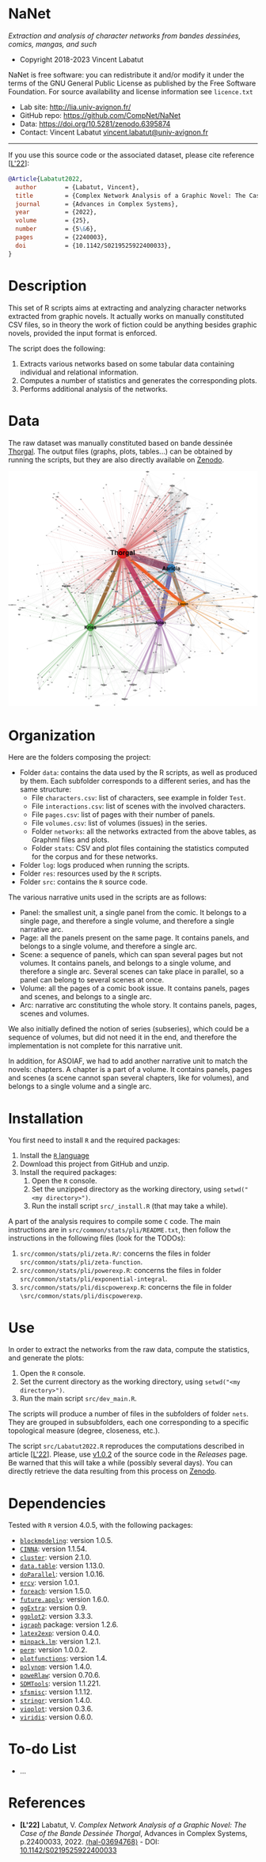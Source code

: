 NaNet
=======
*Extraction and analysis of character networks from bandes dessinées, comics, mangas, and such*

* Copyright 2018-2023 Vincent Labatut 

NaNet is free software: you can redistribute it and/or modify it under the terms of the GNU General Public License as published by the Free Software Foundation. For source availability and license information see `licence.txt`

* Lab site: http://lia.univ-avignon.fr/
* GitHub repo: https://github.com/CompNet/NaNet
* Data: https://doi.org/10.5281/zenodo.6395874
* Contact: Vincent Labatut <vincent.labatut@univ-avignon.fr>

-----------------------------------------------------------------------

If you use this source code or the associated dataset, please cite reference [[L'22](#references)]:

```bibtex
@Article{Labatut2022,
  author        = {Labatut, Vincent},
  title         = {Complex Network Analysis of a Graphic Novel: The Case of the Bande Dessinée {Thorgal}},
  journal       = {Advances in Complex Systems},
  year          = {2022},
  volume        = {25},
  number        = {5\&6},
  pages         = {2240003},
  doi           = {10.1142/S0219525922400033},
}
```


# Description
This set of R scripts aims at extracting and analyzing character networks extracted from graphic novels. It actually works on manually constituted CSV files, so in theory the work of fiction could be anything besides graphic novels, provided the input format is enforced.

The script does the following:
1. Extracts various networks based on some tabular data containing individual and relational information.
2. Computes a number of statistics and generates the corresponding plots.
3. Performs additional analysis of the networks.


# Data
The raw dataset was manually constituted based on bande dessinée [Thorgal](https://en.wikipedia.org/wiki/Thorgal). The output files (graphs, plots, tables...) can be obtained by running the scripts, but they are also directly available on [Zenodo](https://doi.org/10.5281/zenodo.6395874).

![ThorgalStaticNet](/data/Thorgal/network.svg)


# Organization
Here are the folders composing the project:
* Folder `data`: contains the data used by the R scripts, as well as produced by them. Each subfolder corresponds to a different series, and has the same structure:
  * File `characters.csv`: list of characters, see example in folder `Test`.
  * File `interactions.csv`: list of scenes with the involved characters.
  * File `pages.csv`: list of pages with their number of panels.
  * File `volumes.csv`: list of volumes (issues) in the series.
  * Folder `networks`: all the networks extracted from the above tables, as Graphml files and plots.
  * Folder `stats`: CSV and plot files containing the statistics computed for the corpus and for these networks.
* Folder `log`: logs produced when running the scripts.
* Folder `res`: resources used by the `R` scripts.
* Folder `src`: contains the `R` source code.

The various narrative units used in the scripts are as follows:
* Panel: the smallest unit, a single panel from the comic. It belongs to a single page, and therefore a single volume, and therefore a single narrative arc.
* Page: all the panels present on the same page. It contains panels, and belongs to a single volume, and therefore a single arc.
* Scene: a sequence of panels, which can span several pages but not volumes. It contains panels, and belongs to a single volume, and therefore a single arc. Several scenes can take place in parallel, so a panel can belong to several scenes at once.
* Volume: all the pages of a comic book issue. It contains panels, pages and scenes, and belongs to a single arc.
* Arc: narrative arc constituting the whole story. It contains panels, pages, scenes and volumes.

We also initially defined the notion of series (subseries), which could be a sequence of volumes, but did not need it in the end, and therefore the implementation is not complete for this narrative unit.

In addition, for ASOIAF, we had to add another narrative unit to match the novels: chapters. A chapter is a part of a volume. It contains panels, pages and scenes (a scene cannot span several chapters, like for volumes), and belongs to a single volume and a single arc. 


# Installation
You first need to install `R` and the required packages:

1. Install the [`R` language](https://www.r-project.org/)
2. Download this project from GitHub and unzip.
3. Install the required packages: 
   1. Open the `R` console.
   2. Set the unzipped directory as the working directory, using `setwd("<my directory>")`.
   3. Run the install script `src/_install.R` (that may take a while).

A part of the analysis requires to compile some `C` code. The main instructions are in `src/common/stats/pli/README.txt`, then follow the instructions in the following files (look for the TODOs):
1. `src/common/stats/pli/zeta.R/`: concerns the files in folder `src/common/stats/pli/zeta-function`.
2. `src/common/stats/pli/powerexp.R`: concerns the files in folder `src/common/stats/pli/exponential-integral`.
3. `src/common/stats/pli/discpowerexp.R`: concerns the file in folder `\src/common/stats/pli/discpowerexp`.


# Use
In order to extract the networks from the raw data, compute the statistics, and generate the plots:

1. Open the `R` console.
2. Set the current directory as the working directory, using `setwd("<my directory>")`.
3. Run the main script `src/dev_main.R`.

The scripts will produce a number of files in the subfolders of folder `nets`. They are grouped in subsubfolders, each one corresponding to a specific topological measure (degree, closeness, etc.). 

The script `src/Labatut2022.R` reproduces the computations described in article [[L'22](#references)]. Please, use [v1.0.2](https://github.com/CompNet/NaNet/releases/tag/v1.0.2) of the source code in the *Releases* page. Be warned that this will take a while (possibly several days). You can directly retrieve the data resulting from this process on [Zenodo](https://doi.org/10.5281/zenodo.6573491). 


# Dependencies
Tested with `R` version 4.0.5, with the following packages:
* [`blockmodeling`](https://cran.r-project.org/web/packages/blockmodeling/): version 1.0.5.
* [`CINNA`](https://cran.r-project.org/web/packages/CINNA/): version 1.1.54.
* [`cluster`](https://cran.rstudio.com/web/packages/cluster): version 2.1.0.
* [`data.table`](https://cran.r-project.org/web/packages/data.table/): version 1.13.0.
* [`doParallel`](https://cran.r-project.org/web/packages/doParallel/): version 1.0.16.
* [`ercv`](https://cran.r-project.org/web/packages/ercv/): version 1.0.1.
* [`foreach`](https://cran.r-project.org/web/packages/foreach/): version 1.5.0.
* [`future.apply`](https://cran.r-project.org/web/packages/future.apply/): version 1.6.0.
* [`ggExtra`](https://cran.r-project.org/web/packages/ggExtra/): version 0.9.
* [`ggplot2`](https://cran.r-project.org/web/packages/ggplot2/): version 3.3.3.
* [`igraph`](http://igraph.org/r/) package: version 1.2.6.
* [`latex2exp`](https://cran.r-project.org/web/packages/latex2exp/): version 0.4.0.
* [`minpack.lm`](https://cran.r-project.org/web/packages/minpack.lm/): version 1.2.1.
* [`perm`](https://cran.r-project.org/web/packages/perm/): version 1.0.0.2.
* [`plotfunctions`](https://cran.r-project.org/web/packages/plotfunctions): version 1.4.
* [`polynom`](https://cran.r-project.org/web/packages/polynom/): version 1.4.0.
* [`poweRlaw`](https://cran.r-project.org/web/packages/poweRlaw/): version 0.70.6.
* [`SDMTools`](https://cran.rstudio.com/web/packages/SDMTools): version 1.1.221.
* [`sfsmisc`](https://cran.r-project.org/web/packages/sfsmisc/): version 1.1.12.
* [`stringr`](https://cran.r-project.org/web/packages/stringr/): version 1.4.0.
* [`vioplot`](https://cran.r-project.org/web/packages/vioplot/): version 0.3.6.
* [`viridis`](https://cran.r-project.org/web/packages/viridis/): version 0.6.0.


# To-do List
* ...


# References
* **[L'22]** Labatut, V. *Complex Network Analysis of a Graphic Novel: The Case of the Bande Dessinée Thorgal*, Advances in Complex Systems, p.22400033, 2022.  [⟨hal-03694768⟩](https://hal.archives-ouvertes.fr/hal-03694768) - DOI: [10.1142/S0219525922400033](http://doi.org/10.1142/S0219525922400033)
